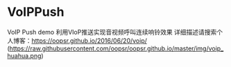 # VoIPPush
VoIP Push demo
利用VIoP推送实现音视频呼叫连续响铃效果
详细描述请搜索个人博客：https://oopsr.github.io/2016/06/20/voip/
(https://raw.githubusercontent.com/oopsr/oopsr.github.io/master/img/voip_huahua.png)   